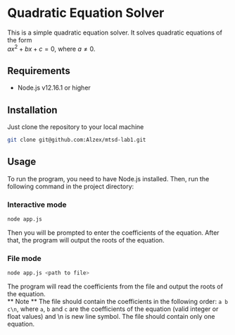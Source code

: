# Quadratic Equation Solver

This is a simple quadratic equation solver. It solves quadratic equations of the form  
$ax^2+bx+c=0$, where $a \neq 0$.
## Requirements
* Node.js v12.16.1 or higher

## Installation
Just clone the repository to your local machine
```bash
git clone git@github.com:Alzex/mtsd-lab1.git
```

## Usage

To run the program, you need to have Node.js installed. Then, run the following command in the project directory:
### Interactive mode
```bash
node app.js
```
Then you will be prompted to enter the coefficients of the equation. After that, the program will output the roots of the equation.

### File mode
```bash
node app.js <path to file>
```
The program will read the coefficients from the file and output the roots of the equation.  
** Note **
The file should contain the coefficients in the following order: `a b c\n`, where `a`, `b` and `c` are the coefficients of the equation (valid integer or float values) and \n is new line symbol. The file should contain only one equation.
